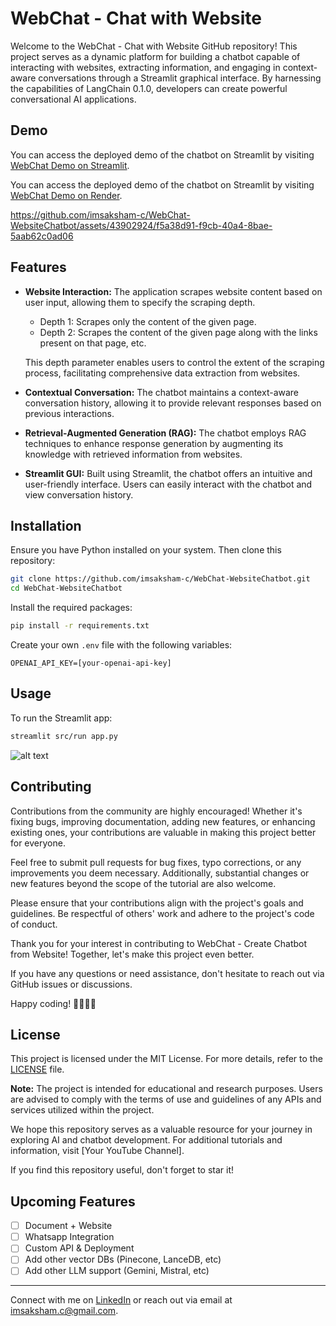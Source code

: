 # WebChat - Chat with Website

Welcome to the WebChat - Chat with Website GitHub repository! This project serves as a dynamic platform for building a chatbot capable of interacting with websites, extracting information, and engaging in context-aware conversations through a Streamlit graphical interface. By harnessing the capabilities of LangChain 0.1.0, developers can create powerful conversational AI applications.

## Demo

You can access the deployed demo of the chatbot on Streamlit by visiting [WebChat Demo on Streamlit](https://webchat-demo.streamlit.app/).

You can access the deployed demo of the chatbot on Streamlit by visiting [WebChat Demo on Render](https://webchat-websitechatbot.onrender.com/).



https://github.com/imsaksham-c/WebChat-WebsiteChatbot/assets/43902924/f5a38d91-f9cb-40a4-8bae-5aab62c0ad06



## Features

- **Website Interaction:** The application scrapes website content based on user input, allowing them to specify the scraping depth.
    - Depth 1: Scrapes only the content of the given page.
    - Depth 2: Scrapes the content of the given page along with the links present on that page, etc.

    This depth parameter enables users to control the extent of the scraping process, facilitating comprehensive data extraction from websites.

- **Contextual Conversation:** The chatbot maintains a context-aware conversation history, allowing it to provide relevant responses based on previous interactions.

- **Retrieval-Augmented Generation (RAG):** The chatbot employs RAG techniques to enhance response generation by augmenting its knowledge with retrieved information from websites.

- **Streamlit GUI:** Built using Streamlit, the chatbot offers an intuitive and user-friendly interface. Users can easily interact with the chatbot and view conversation history.

## Installation

Ensure you have Python installed on your system. Then clone this repository:

```bash
git clone https://github.com/imsaksham-c/WebChat-WebsiteChatbot.git
cd WebChat-WebsiteChatbot
```

Install the required packages:

```bash
pip install -r requirements.txt
```

Create your own `.env` file with the following variables:

```plaintext
OPENAI_API_KEY=[your-openai-api-key]
```

## Usage

To run the Streamlit app:

```bash
streamlit src/run app.py
```

![alt text](https://github.com/imsaksham-c/WebChat-WebsiteChatbot/blob/main/docs/HTML-rag-diagram.jpg)

## Contributing

Contributions from the community are highly encouraged! Whether it's fixing bugs, improving documentation, adding new features, or enhancing existing ones, your contributions are valuable in making this project better for everyone.

Feel free to submit pull requests for bug fixes, typo corrections, or any improvements you deem necessary. Additionally, substantial changes or new features beyond the scope of the tutorial are also welcome.

Please ensure that your contributions align with the project's goals and guidelines. Be respectful of others' work and adhere to the project's code of conduct.

Thank you for your interest in contributing to WebChat - Create Chatbot from Website! Together, let's make this project even better.

If you have any questions or need assistance, don't hesitate to reach out via GitHub issues or discussions.

Happy coding! 🚀👨‍💻🤖

## License

This project is licensed under the MIT License. For more details, refer to the [LICENSE](LICENSE) file.

**Note:** The project is intended for educational and research purposes. Users are advised to comply with the terms of use and guidelines of any APIs and services utilized within the project.

We hope this repository serves as a valuable resource for your journey in exploring AI and chatbot development. For additional tutorials and information, visit [Your YouTube Channel].

If you find this repository useful, don't forget to star it!

## Upcoming Features

- [ ] Document + Website 
- [ ] Whatsapp Integration
- [ ] Custom API & Deployment
- [ ] Add other vector DBs (Pinecone, LanceDB, etc)
- [ ] Add other LLM support (Gemini, Mistral, etc)

---
Connect with me on [LinkedIn](https://www.linkedin.com/in/saksham-chaurasia/) or reach out via email at imsaksham.c@gmail.com.
